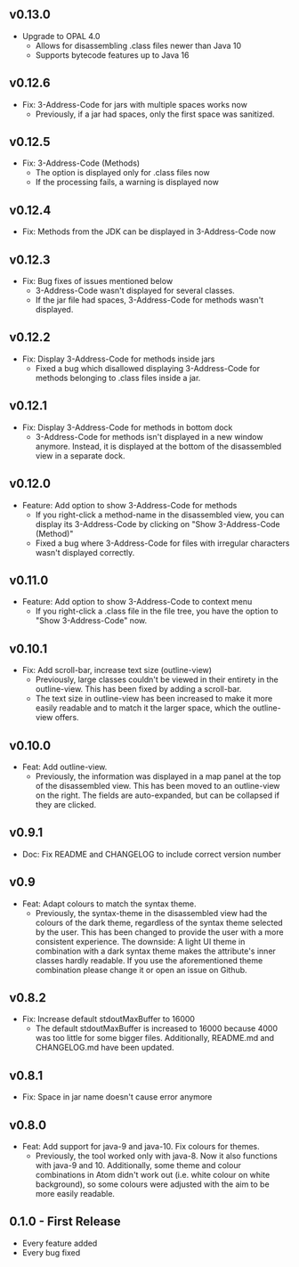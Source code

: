 ## v0.13.0
* Upgrade to OPAL 4.0
    * Allows for disassembling .class files newer than Java 10
    * Supports bytecode features up to Java 16

## v0.12.6
* Fix: 3-Address-Code for jars with multiple spaces works now
    * Previously, if a jar had spaces, only the first space was sanitized.
    
## v0.12.5
* Fix: 3-Address-Code (Methods)
    * The option is displayed only for .class files now
    * If the processing fails, a warning is displayed now

## v0.12.4
* Fix: Methods from the JDK can be displayed in 3-Address-Code now

## v0.12.3
* Fix: Bug fixes of issues mentioned below
    * 3-Address-Code wasn't displayed for several classes.
    * If the jar file had spaces, 3-Address-Code for methods wasn't displayed.

## v0.12.2
* Fix: Display 3-Address-Code for methods inside jars
    * Fixed a bug which disallowed displaying 3-Address-Code for methods
    belonging to .class files inside a jar.

## v0.12.1
* Fix: Display 3-Address-Code for methods in bottom dock
    * 3-Address-Code for methods isn't displayed in a new window anymore.
    Instead, it is displayed at the bottom of the disassembled view in a
    separate dock.

## v0.12.0
* Feature: Add option to show 3-Address-Code for methods
    * If you right-click a method-name in the disassembled view, you can
    display its 3-Address-Code by clicking on "Show 3-Address-Code (Method)"
    * Fixed a bug where 3-Address-Code for files with irregular characters
    wasn't displayed correctly.

## v0.11.0
* Feature: Add option to show 3-Address-Code to context menu
    * If you right-click a .class file in the file tree, you have the option
    to "Show 3-Address-Code" now.

## v0.10.1
* Fix: Add scroll-bar, increase text size (outline-view)
    * Previously, large classes couldn't be viewed in their entirety in the
    outline-view. This has been fixed by adding a scroll-bar.
    * The text size in outline-view has been increased to make it more easily
    readable and to match it the larger space, which the outline-view offers.

## v0.10.0
* Feat: Add outline-view.
    * Previously, the information was displayed in a map panel at the top of the
    disassembled view. This has been moved to an outline-view on the right.
    The fields are auto-expanded, but can be collapsed if they are clicked.

## v0.9.1
* Doc: Fix README and CHANGELOG to include correct version number

## v0.9
* Feat: Adapt colours to match the syntax theme.
    * Previously, the syntax-theme in the disassembled view
    had the colours of the dark theme, regardless of the syntax
    theme selected by the user. This has been changed to provide
    the user with a more consistent experience.
    The downside: A light UI theme in combination with a dark syntax
    theme makes the attribute's inner classes hardly readable.
    If you use the aforementioned theme combination please change it
    or open an issue on Github.

## v0.8.2
* Fix: Increase default stdoutMaxBuffer to 16000
    * The default stdoutMaxBuffer is increased to 16000 because 4000
    was too little for some bigger files.
    Additionally, README.md and CHANGELOG.md have been updated.

## v0.8.1
* Fix: Space in jar name doesn't cause error anymore

## v0.8.0
* Feat: Add support for java-9 and java-10. Fix colours for themes.
    * Previously, the tool worked only with java-8. Now it also functions
    with java-9 and 10.
    Additionally, some theme and colour combinations
    in Atom didn't work out (i.e. white colour on white background), so
    some colours were adjusted with the aim to be more easily readable.

## 0.1.0 - First Release
* Every feature added
* Every bug fixed
